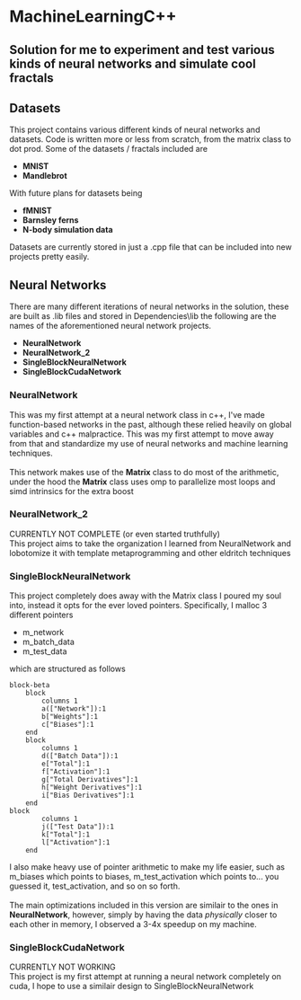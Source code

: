 # MachineLearningC++
## Solution for me to experiment and test various kinds of neural networks and simulate cool fractals

## Datasets
This project contains various different kinds of neural networks and datasets. Code is written more or less from scratch, from the matrix class to dot prod.
Some of the datasets / fractals included are

* **MNIST**
* **Mandlebrot**

With future plans for datasets being
* **fMNIST**
* **Barnsley ferns**
* **N-body simulation data**

Datasets are currently stored in just a .cpp file that can be included into new projects pretty easily.
<br>

## Neural Networks
There are many different iterations of neural networks in the solution, these are built as .lib files and stored in Dependencies\lib the following are the names of the aforementioned neural network projects.
* **NeuralNetwork**
* **NeuralNetwork_2**
* **SingleBlockNeuralNetwork**
* **SingleBlockCudaNetwork**

### NeuralNetwork
This was my first attempt at a neural network class in c++, I've made function-based networks in the past, although these relied heavily on global variables and c++ malpractice. This was my first attempt to move away from that and standardize my use of neural networks and machine learning techniques.
<br><br>
This network makes use of the **Matrix** class to do most of the arithmetic, under the hood the **Matrix** class uses omp to parallelize most loops and simd intrinsics for the extra boost

### NeuralNetwork_2
CURRENTLY NOT COMPLETE (or even started truthfully) <br>
This project aims to take the organization I learned from NeuralNetwork and lobotomize it with template metaprogramming and other eldritch techniques

### SingleBlockNeuralNetwork
This project completely does away with the Matrix class I poured my soul into, instead it opts for the ever loved pointers. Specifically, I malloc 3 different pointers
* m_network
* m_batch_data
* m_test_data

which are structured as follows <br>

```mermaid
block-beta
    block
        columns 1
        a(["Network"]):1
        b["Weights"]:1
        c["Biases"]:1
    end
    block
        columns 1
        d(["Batch Data"]):1
        e["Total"]:1
        f["Activation"]:1
        g["Total Derivatives"]:1
        h["Weight Derivatives"]:1
        i["Bias Derivatives"]:1
    end
block
        columns 1
        j(["Test Data"]):1
        k["Total"]:1
        l["Activation"]:1
    end
```

I also make heavy use of pointer arithmetic to make my life easier, such as m_biases which points to biases, m_test_activation which points to... you guessed it, test_activation, and so on so forth.
<br><br>
The main optimizations included in this version are similair to the ones in **NeuralNetwork**, however, simply by having the data *physically* closer to each other in memory, I observed a 3-4x speedup on my machine.

### SingleBlockCudaNetwork
CURRENTLY NOT WORKING <br>
This project is my first attempt at running a neural network completely on cuda, I hope to use a similair design to SingleBlockNeuralNetwork
